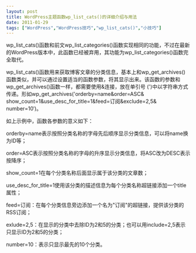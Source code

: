 ```yaml
---
layout: post
title: WordPress主题函数wp_list_cats()的详细介绍与用法		
date: 2011-01-29
tags: ["WordPress","WordPress技巧","wp_list_cats()","小技巧"]
---
```


wp_list_cats()函数和前文wp_list_categories()函数实现相同的功能，不过在最新的WordPress版本中，此函数已经被弃用，其功能为wp_list_categories()函数完全取代。

wp_list_cats()函数用来获取博客文章的分类信息，基本上和wp_get_archives()函数类似，并可以通过设置适当的函数参数，将其显示出来。该函数的参数和wp_get_archives()函数一样，都需要使用&连接，放在单引号 (')中以字符串方式传递。形如wp_get_archives('orderby=name&order=ASC& show_count=1&use_desc_for_title=1&feed=订阅&exclude=2,5& number=10′)。

如上示例中，函数各参数的意义如下：

orderby=name表示按照分类名称的字母先后顺序显示分类信息，可以将name换为ID等；

order=ASC表示按照分类名称的字母的升序显示分类信息，将ASC改为DESC表示按降序；

show_count=1在每个分类名称后面显示属于该分类的文章数；

use_desc_for_title=1使用该分类的描述信息为每个分类名称超链接添加一个title属性；

feed=订阅：在每个分类信息旁边添加一个名为"订阅"的超链接，提供该分类的RSS订阅；

exlude=2,5：在显示的分类中去除ID为2和5的分类；也可以用include=2,5表示只显示ID为2和5的分类；

number=10：表示只显示最先的10个分类。		